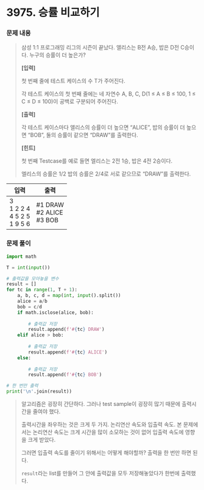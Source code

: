 # 3975. 승률 비교하기

### 문제 내용

> 삼성 1:1 프로그래밍 리그의 시즌이 끝났다. 앨리스는 B전 A승, 밥은 D전 C승이다. 누구의 승률이 더 높은가?
>
> 
> **[입력]**
>
> 첫 번째 줄에 테스트 케이스의 수 T가 주어진다.
>
> 각 테스트 케이스의 첫 번째 줄에는 네 자연수 A, B, C, D(1 ≤ A ≤ B ≤ 100, 1 ≤ C ≤ D ≤ 100)이 공백로 구분되어 주어진다.
>
> 
> **[출력]**
>
> 각 테스트 케이스마다 앨리스의 승률이 더 높으면 “ALICE”, 밥의 승률이 더 높으면 “BOB”, 둘의 승률이 같으면 “DRAW”를 출력한다.
>
> **[힌트]**
>
> 첫 번째 Testcase를 예로 들면 엘리스는 2전 1승, 밥은 4전 2승이다.
>
> 엘리스의 승률은 1/2 밥의 승률은 2/4로 서로 같으므로 “DRAW”를 출력한다.

| 입력                                  | 출력                               |
| ------------------------------------- | ---------------------------------- |
| 3<br/>1 2 2 4<br/>4 5 2 5<br/>1 9 5 6 | \#1 DRAW<br/>\#2 ALICE<br/>\#3 BOB |

### 문제 풀이

```python
import math

T = int(input())

# 출력값을 모아놓을 변수
result = []
for tc in range(1, T + 1):
    a, b, c, d = map(int, input().split())
    alice = a/b
    bob = c/d
    if math.isclose(alice, bob):
        
        # 출력값 저장
        result.append(f'#{tc} DRAW')
    elif alice > bob:
        
        # 출력값 저장
        result.append(f'#{tc} ALICE')
    else:
        
        # 출력값 저장
        result.append(f'#{tc} BOB')

# 한 번만 출력
print('\n'.join(result))
```

> 알고리즘은 굉장히 간단하다. 그러나 test sample이 굉장히 많기 때문에 출력시간을 줄여야 했다.
>
> 출력시간을 좌우하는 것은 크게 두 가지. 논리연산 속도와 입출력 속도. 본 문제에서는 논리연산 속도는 크게 시간을 많이 소모하는 것이 없어 입출력 속도에 영향을 크게 받았다.
>
> 그러면 입출력 속도를 줄이기 위해서는 어떻게 해야할까? 출력을 한 번만 하면 된다.
>
> `result`라는 list를 만들어 그 안에 출력값을 모두 저장해놓았다가 한번에 출력했다.

